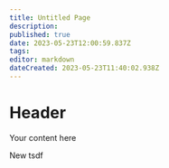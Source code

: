 ```yaml
---
title: Untitled Page
description: 
published: true
date: 2023-05-23T12:00:59.837Z
tags: 
editor: markdown
dateCreated: 2023-05-23T11:40:02.938Z
---
```


# Header
Your content here

New tsdf